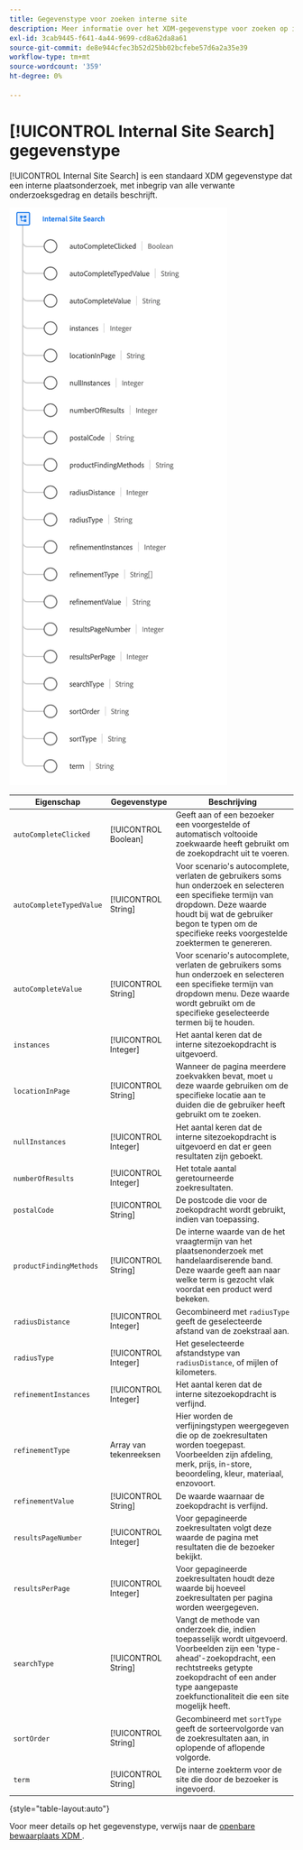 ```yaml
---
title: Gegevenstype voor zoeken interne site
description: Meer informatie over het XDM-gegevenstype voor zoeken op interne site.
exl-id: 3cab9445-f641-4a44-9699-cd8a62da8a61
source-git-commit: de8e944cfec3b52d25bb02bcfebe57d6a2a35e39
workflow-type: tm+mt
source-wordcount: '359'
ht-degree: 0%

---
```


# [!UICONTROL Internal Site Search] gegevenstype

[!UICONTROL Internal Site Search] is een standaard XDM gegevenstype dat een interne plaatsonderzoek, met inbegrip van alle verwante onderzoeksgedrag en details beschrijft.

![](../images/data-types/internal-site-search.png)

| Eigenschap | Gegevenstype | Beschrijving |
| --- | --- | --- |
| `autoCompleteClicked` | [!UICONTROL Boolean] | Geeft aan of een bezoeker een voorgestelde of automatisch voltooide zoekwaarde heeft gebruikt om de zoekopdracht uit te voeren. |
| `autoCompleteTypedValue` | [!UICONTROL String] | Voor scenario&#39;s autocomplete, verlaten de gebruikers soms hun onderzoek en selecteren een specifieke termijn van dropdown. Deze waarde houdt bij wat de gebruiker begon te typen om de specifieke reeks voorgestelde zoektermen te genereren. |
| `autoCompleteValue` | [!UICONTROL String] | Voor scenario&#39;s autocomplete, verlaten de gebruikers soms hun onderzoek en selecteren een specifieke termijn van dropdown menu. Deze waarde wordt gebruikt om de specifieke geselecteerde termen bij te houden. |
| `instances` | [!UICONTROL Integer] | Het aantal keren dat de interne sitezoekopdracht is uitgevoerd. |
| `locationInPage` | [!UICONTROL String] | Wanneer de pagina meerdere zoekvakken bevat, moet u deze waarde gebruiken om de specifieke locatie aan te duiden die de gebruiker heeft gebruikt om te zoeken. |
| `nullInstances` | [!UICONTROL Integer] | Het aantal keren dat de interne sitezoekopdracht is uitgevoerd en dat er geen resultaten zijn geboekt. |
| `numberOfResults` | [!UICONTROL Integer] | Het totale aantal geretourneerde zoekresultaten. |
| `postalCode` | [!UICONTROL String] | De postcode die voor de zoekopdracht wordt gebruikt, indien van toepassing. |
| `productFindingMethods` | [!UICONTROL String] | De interne waarde van de het vraagtermijn van het plaatsenonderzoek met handelaardiserende band. Deze waarde geeft aan naar welke term is gezocht vlak voordat een product werd bekeken. |
| `radiusDistance` | [!UICONTROL Integer] | Gecombineerd met `radiusType` geeft de geselecteerde afstand van de zoekstraal aan. |
| `radiusType` | [!UICONTROL Integer] | Het geselecteerde afstandstype van `radiusDistance`, of mijlen of kilometers. |
| `refinementInstances` | [!UICONTROL Integer] | Het aantal keren dat de interne sitezoekopdracht is verfijnd. |
| `refinementType` | Array van tekenreeksen | Hier worden de verfijningstypen weergegeven die op de zoekresultaten worden toegepast. Voorbeelden zijn afdeling, merk, prijs, in-store, beoordeling, kleur, materiaal, enzovoort. |
| `refinementValue` | [!UICONTROL String] | De waarde waarnaar de zoekopdracht is verfijnd. |
| `resultsPageNumber` | [!UICONTROL Integer] | Voor gepagineerde zoekresultaten volgt deze waarde de pagina met resultaten die de bezoeker bekijkt. |
| `resultsPerPage` | [!UICONTROL Integer] | Voor gepagineerde zoekresultaten houdt deze waarde bij hoeveel zoekresultaten per pagina worden weergegeven. |
| `searchType` | [!UICONTROL String] | Vangt de methode van onderzoek die, indien toepasselijk wordt uitgevoerd. Voorbeelden zijn een &#39;type-ahead&#39;-zoekopdracht, een rechtstreeks getypte zoekopdracht of een ander type aangepaste zoekfunctionaliteit die een site mogelijk heeft. |
| `sortOrder` | [!UICONTROL String] | Gecombineerd met `sortType` geeft de sorteervolgorde van de zoekresultaten aan, in oplopende of aflopende volgorde. |
| `term` | [!UICONTROL String] | De interne zoekterm voor de site die door de bezoeker is ingevoerd. |

{style="table-layout:auto"}

Voor meer details op het gegevenstype, verwijs naar de [&#x200B; openbare bewaarplaats XDM &#x200B;](https://github.com/adobe/xdm/blob/master/docs/reference/datatypes/internal-site-search.schema.json).
